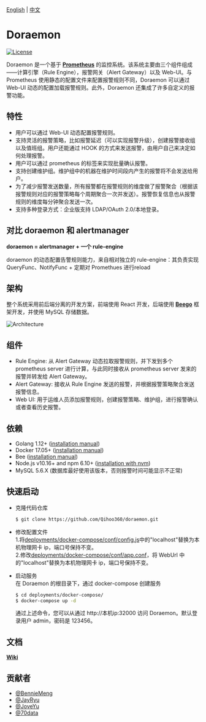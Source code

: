 [English](README.md) | [中文](README-CN.md)

# Doraemon

[![License](http://img.shields.io/badge/license-GPLv3+-brightgreen.svg)](LICENSE)

Doraemon 是一个基于 **[Prometheus](https://prometheus.io)** 的监控系统。该系统主要由三个组件组成——计算引擎（Rule Engine），报警网关（Alert Gateway）以及 Web-UI。与 Prometheus 使用静态的配置文件来配置报警规则不同，Doraemon 可以通过 Web-UI 动态的配置加载报警规则。此外，Doraemon 还集成了许多自定义的报警功能。

## 特性

- 用户可以通过 Web-UI 动态配置报警规则。
- 支持灵活的报警策略，比如报警延迟（可以实现报警升级），创建报警接收组以及值班组。用户还能通过 HOOK 的方式来发送报警，由用户自己来决定如何处理报警。
- 用户可以通过 prometheus 的标签来实现批量确认报警。
- 支持创建维护组。维护组中的机器在维护时间段内产生的报警将不会发送给用户。
- 为了减少报警发送数量，所有报警都在报警规则的维度做了报警聚合（根据该报警规则对应的报警策略每个周期聚合一次并发送）。报警恢复信息也从报警规则的维度每分钟聚合发送一次。
- 支持多种登录方式：企业版支持 LDAP/OAuth 2.0/本地登录。

## 对比 doraemon 和 alertmanager
**doraemon = alertmanager + 一个 rule-engine**

doraemon 的动态配置告警规则能力，来自相对独立的 rule-engine：其负责实现 QueryFunc、NotifyFunc + 定期对 Promethues 进行reload

## 架构

整个系统采用前后端分离的开发方案，前端使用 React 开发，后端使用 **[Beego](https://beego.me)** 框架开发，并使用 MySQL 存储数据。

![Architecture](docs/images/Architecture.png)

## 组件

- Rule Engine: 从 Alert Gateway 动态拉取报警规则，并下发到多个 prometheus server 进行计算，与此同时接收从 prometheus server 发来的报警并转发给 Alert Gateway。
- Alert Gateway: 接收从 Rule Engine 发送的报警，并根据报警策略聚合发送报警信息。
- Web UI: 用于运维人员添加报警规则，创建报警策略、维护组，进行报警确认或者查看历史报警。

## 依赖

- Golang 1.12+ ([installation manual](https://golang.org/dl/))
- Docker 17.05+ ([installation manual](https://docs.docker.com/install))
- Bee ([installation manual](https://github.com/beego/bee))
- Node.js v10.16+ and npm 6.10+ ([installation with nvm](https://github.com/creationix/nvm#usage))
- MySQL 5.6.X (数据库最好使用该版本，否则报警时间可能显示不正常)

## 快速启动

- 克隆代码仓库

  ```bash
  $ git clone https://github.com/Qihoo360/doraemon.git
  ```

- 修改配置文件  
  1.将[deployments/docker-compose/conf/config.js](deployments/docker-compose/conf/config.js)中的"localhost"替换为本机物理网卡 ip，端口号保持不变。  
  2.修改[deployments/docker-compose/conf/app.conf](deployments/docker-compose/conf/app.conf)，将 WebUrl 中的"localhost"替换为本机物理网卡 ip，端口号保持不变。
- 启动服务  
   在 Doraemon 的根目录下，通过 docker-compose 创建服务

  ```bash
  $ cd deployments/docker-compose/
  $ docker-compose up -d
  ```

  通过上述命令，您可以从通过 http://本机ip:32000 访问 Doraemon。默认登录用户 admin，密码是 123456。

## 文档

**[Wiki](docs/readme-CN.md)**

## 贡献者

- [@BennieMeng](https://github.com/BennieMeng)
- [@JayRyu](https://github.com/jayryu)
- [@JoveYu](https://github.com/JoveYu)
- [@70data](https://github.com/70data)
